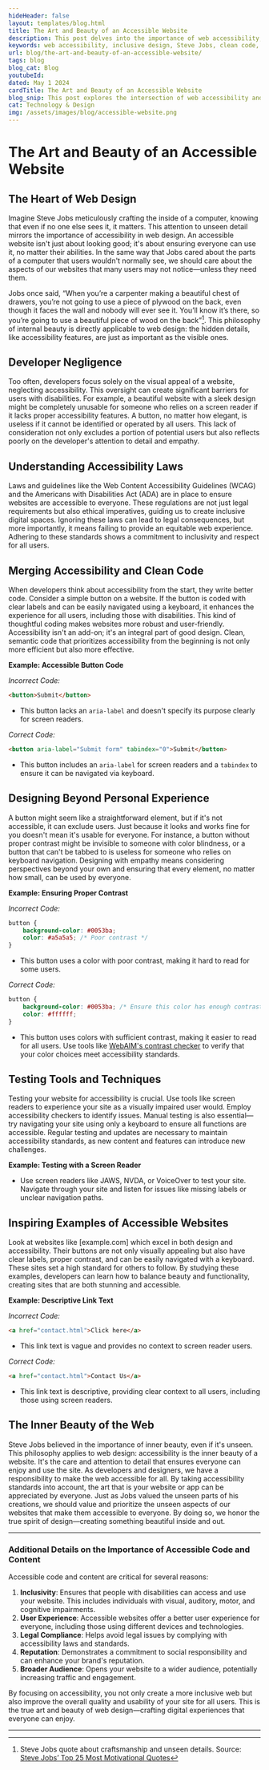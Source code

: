 ```yaml
---
hideHeader: false
layout: templates/blog.html
title: The Art and Beauty of an Accessible Website
description: This post delves into the importance of web accessibility, drawing parallels to Steve Jobs' philosophy on design. It emphasizes the need for inclusive digital spaces that are both aesthetically pleasing and usable by everyone.
keywords: web accessibility, inclusive design, Steve Jobs, clean code, empathy in design, accessibility laws, testing tools, user experience, accessible web design, digital inclusivity
url: blog/the-art-and-beauty-of-an-accessible-website/
tags: blog
blog_cat: Blog
youtubeId: 
dated: May 1 2024
cardTitle: The Art and Beauty of an Accessible Website
blog_snip: This post explores the intersection of web accessibility and aesthetic design, inspired by Steve Jobs' philosophy. It highlights the importance of creating digital spaces that are usable by everyone, reflecting true craftsmanship.
cat: Technology & Design
img: /assets/images/blog/accessible-website.png
---
```



# The Art and Beauty of an Accessible Website

## The Heart of Web Design

Imagine Steve Jobs meticulously crafting the inside of a computer, knowing that even if no one else sees it, it matters. This attention to unseen detail mirrors the importance of accessibility in web design. An accessible website isn't just about looking good; it's about ensuring everyone can use it, no matter their abilities. In the same way that Jobs cared about the parts of a computer that users wouldn't normally see, we should care about the aspects of our websites that many users may not notice—unless they need them.

Jobs once said, “When you’re a carpenter making a beautiful chest of drawers, you’re not going to use a piece of plywood on the back, even though it faces the wall and nobody will ever see it. You’ll know it’s there, so you’re going to use a beautiful piece of wood on the back”[^1]. This philosophy of internal beauty is directly applicable to web design: the hidden details, like accessibility features, are just as important as the visible ones.

## Developer Negligence

Too often, developers focus solely on the visual appeal of a website, neglecting accessibility. This oversight can create significant barriers for users with disabilities. For example, a beautiful website with a sleek design might be completely unusable for someone who relies on a screen reader if it lacks proper accessibility features. A button, no matter how elegant, is useless if it cannot be identified or operated by all users. This lack of consideration not only excludes a portion of potential users but also reflects poorly on the developer's attention to detail and empathy.

## Understanding Accessibility Laws

Laws and guidelines like the Web Content Accessibility Guidelines (WCAG) and the Americans with Disabilities Act (ADA) are in place to ensure websites are accessible to everyone. These regulations are not just legal requirements but also ethical imperatives, guiding us to create inclusive digital spaces. Ignoring these laws can lead to legal consequences, but more importantly, it means failing to provide an equitable web experience. Adhering to these standards shows a commitment to inclusivity and respect for all users.

##  Merging Accessibility and Clean Code

When developers think about accessibility from the start, they write better code. Consider a simple button on a website. If the button is coded with clear labels and can be easily navigated using a keyboard, it enhances the experience for all users, including those with disabilities. This kind of thoughtful coding makes websites more robust and user-friendly. Accessibility isn't an add-on; it's an integral part of good design. Clean, semantic code that prioritizes accessibility from the beginning is not only more efficient but also more effective.

**Example: Accessible Button Code**

*Incorrect Code:*
```html
<button>Submit</button>
```
- This button lacks an `aria-label` and doesn't specify its purpose clearly for screen readers.

*Correct Code:*
```html
<button aria-label="Submit form" tabindex="0">Submit</button>
```
- This button includes an `aria-label` for screen readers and a `tabindex` to ensure it can be navigated via keyboard.

## Designing Beyond Personal Experience

A button might seem like a straightforward element, but if it's not accessible, it can exclude users. Just because it looks and works fine for you doesn't mean it's usable for everyone. For instance, a button without proper contrast might be invisible to someone with color blindness, or a button that can't be tabbed to is useless for someone who relies on keyboard navigation. Designing with empathy means considering perspectives beyond your own and ensuring that every element, no matter how small, can be used by everyone.

**Example: Ensuring Proper Contrast**

*Incorrect Code:*
```css
button {
    background-color: #0053ba;
    color: #a5a5a5; /* Poor contrast */
}
```
- This button uses a color with poor contrast, making it hard to read for some users.

*Correct Code:*
```css
button {
    background-color: #0053ba; /* Ensure this color has enough contrast */
    color: #ffffff;
}
```
- This button uses colors with sufficient contrast, making it easier to read for all users. Use tools like [WebAIM's contrast checker](https://webaim.org/resources/contrastchecker/) to verify that your color choices meet accessibility standards.

## Testing Tools and Techniques

Testing your website for accessibility is crucial. Use tools like screen readers to experience your site as a visually impaired user would. Employ accessibility checkers to identify issues. Manual testing is also essential—try navigating your site using only a keyboard to ensure all functions are accessible. Regular testing and updates are necessary to maintain accessibility standards, as new content and features can introduce new challenges.

**Example: Testing with a Screen Reader**
- Use screen readers like JAWS, NVDA, or VoiceOver to test your site. Navigate through your site and listen for issues like missing labels or unclear navigation paths.

## Inspiring Examples of Accessible Websites

Look at websites like [example.com] which excel in both design and accessibility. Their buttons are not only visually appealing but also have clear labels, proper contrast, and can be easily navigated with a keyboard. These sites set a high standard for others to follow. By studying these examples, developers can learn how to balance beauty and functionality, creating sites that are both stunning and accessible.

**Example: Descriptive Link Text**

*Incorrect Code:*
```html
<a href="contact.html">Click here</a>
```
- This link text is vague and provides no context to screen reader users.

*Correct Code:*
```html
<a href="contact.html">Contact Us</a>
```
- This link text is descriptive, providing clear context to all users, including those using screen readers.

## The Inner Beauty of the Web

Steve Jobs believed in the importance of inner beauty, even if it's unseen. This philosophy applies to web design: accessibility is the inner beauty of a website. It's the care and attention to detail that ensures everyone can enjoy and use the site. As developers and designers, we have a responsibility to make the web accessible for all. By taking accessibility standards into account, the art that is your website or app can be appreciated by everyone. Just as Jobs valued the unseen parts of his creations, we should value and prioritize the unseen aspects of our websites that make them accessible to everyone. By doing so, we honor the true spirit of design—creating something beautiful inside and out.

---

### Additional Details on the Importance of Accessible Code and Content

Accessible code and content are critical for several reasons:

1. **Inclusivity**: Ensures that people with disabilities can access and use your website. This includes individuals with visual, auditory, motor, and cognitive impairments.
2. **User Experience**: Accessible websites offer a better user experience for everyone, including those using different devices and technologies.
3. **Legal Compliance**: Helps avoid legal issues by complying with accessibility laws and standards.
4. **Reputation**: Demonstrates a commitment to social responsibility and can enhance your brand's reputation.
5. **Broader Audience**: Opens your website to a wider audience, potentially increasing traffic and engagement.

By focusing on accessibility, you not only create a more inclusive web but also improve the overall quality and usability of your site for all users. This is the true art and beauty of web design—crafting digital experiences that everyone can enjoy.

---

[^1]: Steve Jobs quote about craftsmanship and unseen details. Source: [Steve Jobs’ Top 25 Most Motivational Quotes](https://leaders.com/articles/inspiration/steve-jobs-quotes/)